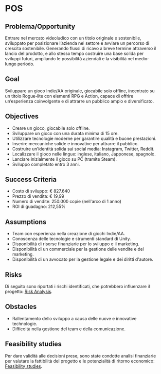 # POS

## Problema/Opportunity

Entrare nel mercato videoludico con un titolo originale e sostenibile, sviluppato
per posizionare l’azienda nel settore e avviare un percorso di crescita sostenibile.
Generando flussi di ricavo a breve termine attraverso il lancio del prodotto,
e allo stesso tempo costruire una base solida per sviluppi futuri, ampliando
le possibilità aziendali e la visibilità nel medio-lungo periodo.

## Goal

Sviluppare un gioco Indie/AA originale, giocabile solo offline, incentrato su un
titolo Rogue-lite con elementi RPG e Action, capace di offrire un’esperienza
coinvolgente e di attrarre un pubblico ampio e diversificato.

## Objectives

- Creare un gioco, giocabile solo offline.
- Sviluppare un gioco con una durata minima di 15 ore.
- Utilizzare tecnologie moderne per garantire qualità e buone prestazioni.
- Inserire meccaniche solide e innovative per attrarre il pubblico.
- Costruire un'identità solida sui social media: Instagram, Twitter, Reddit.
- Localizzare il gioco nelle lingue: inglese, italiano, Japponese, spagnolo.
- Lanciare inizialmente il gioco su PC (tramite Steam).
- Sviluppo completato entro 3 anni.

## Success Criteria

- Costo di sviluppo: € 827.640
- Prezzo di vendita: € 19,99
- Numero di vendite: 250.000 copie (nell'arco di 1 anno)
- ROI di guadagno: 212,55%

## Assumptions

- Team con esperienza nella creazione di giochi Indie/AA.
- Conoscenza delle tecnologie e strumenti standard di Unity.
- Disponibilità di risorse finanziarie per lo sviluppo e il marketing.
- Disponibilità di un commerciale per la gestione delle vendite e del marketing.
- Disponibilità di un avvocato per la gestione legale e dei diritti d'autore.

## Risks

Di seguito sono riportati i rischi identificati, che potrebbero influenzare il
progetto: [Risk Analysis](Risk-Analysis.md).

## Obstacles

- Rallentamento dello sviluppo a causa delle nuove e innovative technologie.
- Difficoltà nella gestione del team e della comunicazione.

## Feasibility studies

Per dare validità alle decisioni prese, sono state condotte analisi finanziarie
per valutare la fattibilità del progetto e le potenzialità di ritorno economico:
[Feasibility studies](Feasibility-studies.md).

